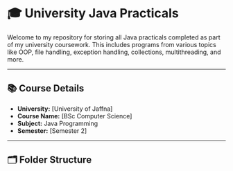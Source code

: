 # 🎓 University Java Practicals

Welcome to my repository for storing all Java practicals completed as part of my university coursework. This includes programs from various topics like OOP, file handling, exception handling, collections, multithreading, and more.

---

## 📚 Course Details

- **University:** [University of Jaffna]
- **Course Name:** [BSc Computer Science]
- **Subject:** Java Programming 
- **Semester:** [Semester 2]

---

## 🗂️ Folder Structure

